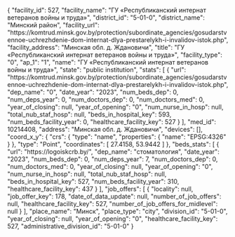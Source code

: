 {
    "facility_id": 527,
    "facility_name": "ГУ «Республиканский интернат ветеранов войны и труда»",
    "district_id": "5-01-0",
    "district_name": "Минский район",
    "facility_url": "https:\/\/komtrud.minsk.gov.by\/protection\/subordinate_agencies\/gosudarstvennoe-uchrezhdenie-dom-internat-dlya-prestarelykh-i-invalidov-istok.php",
    "facility_address": "Минская обл. д. Ждановичи",
    "title": "ГУ «Республиканский интернат ветеранов войны и труда»",
    "facility_type": "0",
    "ap_1": "1",
    "name": "ГУ «Республиканский интернат ветеранов войны и труда»",
    "state": "public institution",
    "stats": [
        {
            "url": "https:\/\/komtrud.minsk.gov.by\/protection\/subordinate_agencies\/gosudarstvennoe-uchrezhdenie-dom-internat-dlya-prestarelykh-i-invalidov-istok.php",
            "dep_name": "0",
            "date_year": "2023",
            "num_beds_dep": 0,
            "num_deps_year": 0,
            "num_doctors_dep": 0,
            "num_doctors_med": 0,
            "year_of_closing": null,
            "year_of_opening": "0",
            "num_nurse_in_hosp": null,
            "total_nub_staf_hosp": null,
            "beds_in_hospital_key": 593,
            "num_beds_facility_year": 0,
            "healthcare_facility_key": 527
        }
    ],
    "med_id": 10214408,
    "address": "Минская обл. д. Ждановичи",
    "devices": [],
    "coord_x_y": {
        "crs": {
            "type": "name",
            "properties": {
                "name": "EPSG:4326"
            }
        },
        "type": "Point",
        "coordinates": [
            27.4158,
            53.9442
        ]
    },
    "beds_stats": [
        {
            "url": "https:\/\/logoiskcrb.by\/",
            "dep_name": "стоматология",
            "date_year": "2023",
            "num_beds_dep": 0,
            "num_deps_year": 7,
            "num_doctors_dep": 0,
            "num_doctors_med": 0,
            "year_of_closing": null,
            "year_of_opening": "0",
            "num_nurse_in_hosp": null,
            "total_nub_staf_hosp": null,
            "beds_in_hospital_key": 527,
            "num_beds_facility_year": 310,
            "healthcare_facility_key": 437
        }
    ],
    "job_offers": [
        {
            "locality": null,
            "job_offer_key": 178,
            "date_of_data_update": null,
            "number_of_job_offers": null,
            "healthcare_facility_key": 527,
            "number_of_job_offers_for_midlevel": null
        }
    ],
    "place_name": "Минск",
    "place_type": "city",
    "division_id": "5-01-0",
    "year_of_closing": null,
    "year_of_opening": "0",
    "healthcare_facility_key": 527,
    "administrative_division_id": "5-01-0"
}